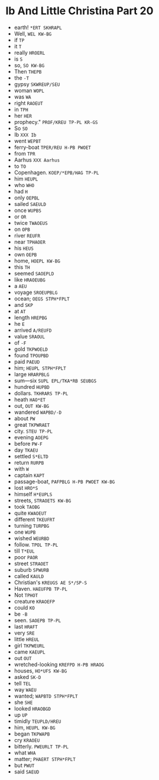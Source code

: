 # Ib And Little Christina Part 20

* earth! `*ERT SKHRAPL`
* Well, `WEL KW-BG`
* if `TP`
* it `T`
* really `HROERL`
* is `S`
* so, `SO KW-BG`
* Then `THEPB`
* the `-T`
* gypsy `SKWREUP/SEU`
* woman `WOPL`
* was `WA`
* right `RAOEUT`
* in `TPH`
* her `HER`
* prophecy." `PROF/KREU TP-PL KR-GS`
* So `SO`
* Ib `XXX Ib`
* went `WEPBT`
* ferry-boat `TPER/REU H-PB PWOET`
* from `TPR`
* Aarhus `XXX Aarhus`
* to `TO`
* Copenhagen. `KOEP/*EPB/HAG TP-PL`
* him `HEUPL`
* who `WHO`
* had `H`
* only `OEPBL`
* sailed `SAEULD`
* once `WUPBS`
* or `OR`
* twice `TWAOEUS`
* on `OPB`
* river `REUFR`
* near `TPHAOER`
* his `HEUS`
* own `OEPB`
* home, `HOEPL KW-BG`
* this `TH`
* seemed `SAOEPLD`
* like `HRAOEUBG`
* a `AEU`
* voyage `SROEUPBLG`
* ocean; `OEGS STPH*FPLT`
* and `SKP`
* at `AT`
* length `HREPBG`
* he `E`
* arrived `A/REUFD`
* value `SRAOUL`
* of `-F`
* gold `TKPWOELD`
* found `TPOUPBD`
* paid `PAEUD`
* him; `HEUPL STPH*FPLT`
* large `HRARPBLG`
* sum—six `SUPL EPL/TKA*RB SEUBGS`
* hundred `HUPBD`
* dollars. `TKHRARS TP-PL`
* heath `HAO*ET`
* out, `OUT KW-BG`
* wandered `WAPBD/-D`
* about `PW`
* great `TKPWRAET`
* city. `STEU TP-PL`
* evening `AOEPG`
* before `PW-F`
* day `TKAEU`
* settled `S*ELTD`
* return `RURPB`
* with `W`
* captain `KAPT`
* passage-boat, `PAFPBLG H-PB PWOET KW-BG`
* lost `HRO*S`
* himself `H*EUPLS`
* streets, `STRAOETS KW-BG`
* took `TAOBG`
* quite `KWAOEUT`
* different `TKEUFRT`
* turning `TURPBG`
* one `WUPB`
* wished `WEURBD`
* follow. `TPOL TP-PL`
* till `T*EUL`
* poor `PAOR`
* street `STRAOET`
* suburb `SPWURB`
* called `KAULD`
* Christian's `KREUGS AE S*/SP-S`
* Haven. `HAEUFPB TP-PL`
* Not `TPHOT`
* creature `KRAOEFP`
* could `KO`
* be `-B`
* seen. `SAOEPB TP-PL`
* last `HRAFT`
* very `SRE`
* little `HREUL`
* girl `TKPWEURL`
* came `KAEUPL`
* out `OUT`
* wretched-looking `KREFPD H-PB HRAOG`
* houses, `HO*UFS KW-BG`
* asked `SK-D`
* tell `TEL`
* way `WAEU`
* wanted; `WAPBTD STPH*FPLT`
* she `SHE`
* looked `HRAOBGD`
* up `UP`
* timidly `TEUPLD/HREU`
* him, `HEUPL KW-BG`
* began `TKPWAPB`
* cry `KRAOEU`
* bitterly. `PWEURLT TP-PL`
* what `WHA`
* matter; `PHAERT STPH*FPLT`
* but `PWUT`
* said `SAEUD`
